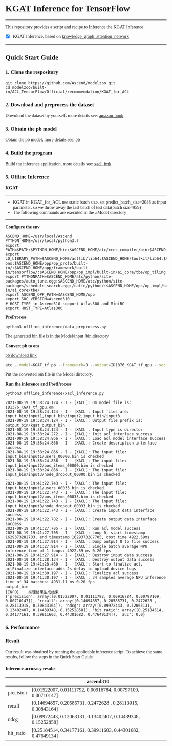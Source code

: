 # <font face="微软雅黑">

# KGAT Inference for TensorFlow

***
This repository provides a script and recipe to Inference the KGAT Inference

* [x] KGAT Inference, based on [knowledge_graph_attention_network](https://github.com/xiangwang1223/knowledge_graph_attention_network)

***

## Quick Start Guide

### 1. Clone the respository
```shell
git clone https://github.com/Ascend/modelzoo.git
cd modelzoo/built-in/ACL_TensorFlow/Official/recommendation/KGAT_for_ACL
```

### 2. Download and preprocess the dataset

Download the dataset by yourself, more details see: [amazon-book](./Data/README.md)

### 3. Obtain the pb model

Obtain the pb model, more details see: [pb](./Model/pb_model/README.md)

### 4. Build the program
Build the inference application, more details see: [xacl_fmk](./xacl_fmk/README.md)

### 5. Offline Inference

**KGAT**
***
* KGAT in KGAT_for_ACL use static batch size, set predict_batch_size=2048 as input parameter, so we throw away the last batch of test data(batch size=959)
* The following commands are executed in the ./Model directory
***
**Configure the env**
```
ASCEND_HOME=/usr/local/Ascend
PYTHON_HOME=/usr/local/python3.7
export PATH=$PATH:$PYTHON_HOME/bin:$ASCEND_HOME/atc/ccec_compiler/bin:$ASCEND_HOME/atc/bin:$ASCEND_HOME/toolkit/bin/
export LD_LIBRARY_PATH=$ASCEND_HOME/acllib/lib64:$ASCEND_HOME/toolkit/lib64:$ASCEND_HOME/add-ons:$ASCEND_HOME/opp/op_proto/built-in/:$ASCEND_HOME/opp/framework/built-in/tensorflow/:$ASCEND_HOME/opp/op_impl/built-in/ai_core/tbe/op_tiling
export PYTHONPATH=$ASCEND_HOME/atc/python/site-packages/auto_tune.egg:$ASCEND_HOME/atc/python/site-packages/schedule_search.egg:/caffe/python/:$ASCEND_HOME/ops/op_impl/built-in/ai_core/tbe/
export ASCEND_OPP_PATH=$ASCEND_HOME/opp
export SOC_VERSION=Ascend310
# HOST_TYPE in Ascend310 support Atlas300 and MiniRC
export HOST_TYPE=Atlas300
```

**PreProcess**
```Bash
python3 offline_inference/data_preprocess.py
```

The generated bin file is in the Model/input_bin directory


**Convert pb to om**

[pb download link](https://modelzoo-train-atc.obs.cn-north-4.myhuaweicloud.com/003_Atc_Models/modelzoo/Official/recommendation/KGAT_for_ACL.zip)

```Bash
atc --model=KGAT_tf.pb --framework=3 --output=ID1376_KGAT_tf_gpu --soc_version=Ascend310 --input_shape="Placeholder:2048;Placeholder_1:24915;Placeholder_4:3" --log=info
```

Put the converted om file in the Model directory.

**Run the inference and PostProcess**
```Bash
python3 offline_inference/xacl_inference.py
```

```log
2021-08-19 19:38:24.124 - I - [XACL]: Om model file is: ID1376_KGAT_tf_gpu.om
2021-08-19 19:38:24.124 - I - [XACL]: Input files are: input_bin/input1,input_bin/input2,input_bin/input3
2021-08-19 19:38:24.124 - I - [XACL]: Output file prefix is: output_bin/kgat_output_bin
2021-08-19 19:38:24.124 - I - [XACL]: Input type is director
2021-08-19 19:38:24.272 - I - [XACL]: Init acl interface success
2021-08-19 19:38:24.866 - I - [XACL]: Load acl model interface success
2021-08-19 19:38:24.866 - I - [XACL]: Create description interface success
2021-08-19 19:38:24.866 - I - [XACL]: The input file: input_bin/input1/users_00000.bin is checked
2021-08-19 19:38:24.866 - I - [XACL]: The input file: input_bin/input2/pos_items_00000.bin is checked
2021-08-19 19:38:24.866 - I - [XACL]: The input file: input_bin/input3/node_dropout_00000.bin is checked
...
2021-08-19 19:41:22.743 - I - [XACL]: The input file: input_bin/input1/users_00033.bin is checked
2021-08-19 19:41:22.743 - I - [XACL]: The input file: input_bin/input2/pos_items_00033.bin is checked
2021-08-19 19:41:22.743 - I - [XACL]: The input file: input_bin/input3/node_dropout_00033.bin is checked
2021-08-19 19:41:22.743 - I - [XACL]: Create input data interface success
2021-08-19 19:41:22.782 - I - [XACL]: Create output data interface success
2021-08-19 19:41:27.705 - I - [XACL]: Run acl model success
2021-08-19 19:41:27.705 - I - [XACL]: Loop 0, start timestamp 1629373282783, end timestamp 1629373287705, cost time 4922.59ms
2021-08-19 19:41:27.914 - I - [XACL]: Dump output 0 to file success
2021-08-19 19:41:27.914 - I - [XACL]: Single batch average NPU inference time of 1 loops: 4922.59 ms 0.20 fps
2021-08-19 19:41:27.914 - I - [XACL]: Destroy input data success
2021-08-19 19:41:28.134 - I - [XACL]: Destroy output data success
2021-08-19 19:41:28.460 - I - [XACL]: Start to finalize acl, aclFinalize interface adds 2s delay to upload device logs
2021-08-19 19:41:30.197 - I - [XACL]: Finalize acl success
2021-08-19 19:41:30.197 - I - [XACL]: 34 samples average NPU inference time of 34 batches: 4931.11 ms 0.20 fps
output_bin
[INFO]    推理结果生成结束
{'precision': array([0.01522007, 0.01111792, 0.00916784, 0.00797109, 0.00710147]), 'recall': array([0.14694857, 0.20585731, 0.2472628 , 0.28113915, 0.30843164]), 'ndcg': array([0.09972443, 0.12063131, 0.13402407, 0.14439348, 0.15252858]), 'hit_ratio': array([0.25184514, 0.34177161, 0.39911603, 0.44301682, 0.47649134]), 'auc': 0.0}
```


### 6. Performance

### Result

Our result was obtained by running the applicable inference script. To achieve the same results, follow the steps in the Quick Start Guide.

#### Inference accuracy results

|                 | ascend310 |
|----------------|--------|
| precision |  [0.01522007, 0.01111792, 0.00916784, 0.00797109, 0.00710147]  |
| recall |  [0.14694857, 0.20585731, 0.2472628 , 0.28113915, 0.30843164]  |
| ndcg |  [0.09972443, 0.12063131, 0.13402407, 0.14439348, 0.15252858]  |
| hit_ratio |  [0.25184514, 0.34177161, 0.39911603, 0.44301682, 0.47649134]  |
